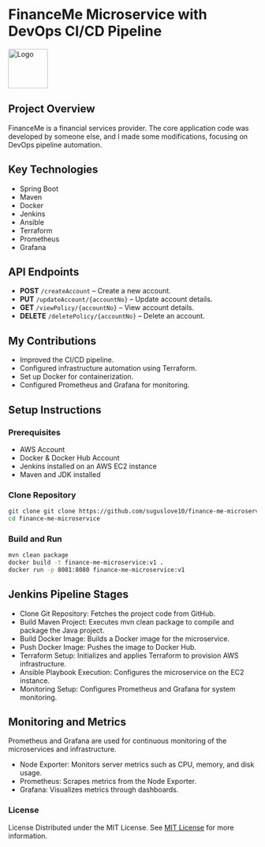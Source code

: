 # FinanceMe Microservice with DevOps CI/CD Pipeline
<img src="https://drive.google.com/file/d/1Hpko6X9vXYoHMOZqNNP-p2fXQCAMeGSb/view?usp=sharing" alt="Logo" width="80" height="80">






## Project Overview
FinanceMe is a financial services provider. The core application code was developed by someone else, and I made some modifications, focusing on DevOps pipeline automation.

## Key Technologies
- Spring Boot
- Maven
- Docker
- Jenkins
- Ansible
- Terraform
- Prometheus
- Grafana

## API Endpoints
- **POST** `/createAccount` – Create a new account.
- **PUT** `/updateAccount/{accountNo}` – Update account details.
- **GET** `/viewPolicy/{accountNo}` – View account details.
- **DELETE** `/deletePolicy/{accountNo}` – Delete an account.

## My Contributions
- Improved the CI/CD pipeline.
- Configured infrastructure automation using Terraform.
- Set up Docker for containerization.
- Configured Prometheus and Grafana for monitoring.

## Setup Instructions

### Prerequisites
- AWS Account
- Docker & Docker Hub Account
- Jenkins installed on an AWS EC2 instance
- Maven and JDK installed

### Clone Repository
```sh
git clone git clone https://github.com/suguslove10/finance-me-microservice.git
cd finance-me-microservice 
```

### Build and Run
```sh
mvn clean package
docker build -t finance-me-microservice:v1 .
docker run -p 8081:8080 finance-me-microservice:v1
```
## Jenkins Pipeline Stages
- Clone Git Repository: Fetches the project code from GitHub.
- Build Maven Project: Executes mvn clean package to compile and package the Java project.
- Build Docker Image: Builds a Docker image for the microservice.
- Push Docker Image: Pushes the image to Docker Hub.
- Terraform Setup: Initializes and applies Terraform to provision AWS infrastructure.
- Ansible Playbook Execution: Configures the microservice on the EC2 instance.
- Monitoring Setup: Configures Prometheus and Grafana for system monitoring.

## Monitoring and Metrics
Prometheus and Grafana are used for continuous monitoring of the microservices and infrastructure.

- Node Exporter: Monitors server metrics such as CPU, memory, and disk usage.
- Prometheus: Scrapes metrics from the Node Exporter.
- Grafana: Visualizes metrics through dashboards.

### License
License Distributed under the MIT License. See [MIT License](https://opensource.org/licenses/MIT) for more information.





